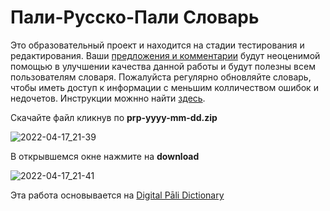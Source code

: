 # Пали-Русско-Пали Словарь

Это образовательный проект и находится на стадии тестирования и редактирования. Ваши [предложения и комментарии](https://docs.google.com/forms/d/1iMD9sCSWFfJAFCFYuG9HRIyrr9KFRy0nAOVApM998wM/viewform?usp=pp_url&entry.1433863141=devamitta.github.io) будут неоценимой помощью в улучшении качества данной работы и будут полезны всем пользователям словаря. 
Пожалуйста регулярно обновляйте словарь, чтобы иметь доступ к информации с меньшим колличеством ошибок и недочетов. Инструкции можнно найти [здесь](https://devamitta.github.io/update_ru.html).

Скачайте файл кликнув по **prp-yyyy-mm-dd.zip**

![2022-04-17_21-39](https://user-images.githubusercontent.com/39419221/163716961-9bfea62e-3cda-4587-b1ff-95c2cffc2ede.png)

В открывшемся окне нажмите на **download**

![2022-04-17_21-41](https://user-images.githubusercontent.com/39419221/163716967-27f410d3-c342-4187-b733-4c420c368038.png)

Эта работа основывается на [Digital Pāli Dictionary](https://digitalpalidictionary.github.io/index.html)


